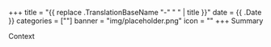 +++
title = "{{ replace .TranslationBaseName "-" " " | title }}"
date = {{ .Date }}
categories = [""]
banner = "img/placeholder.png"
icon = ""
+++
Summary
<!--more-->
Context
